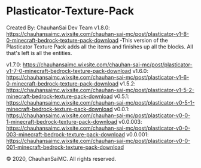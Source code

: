 # Plasticator-Texture-Pack
 Created By: ChauhanSai Dev Team 
 v1.8.0: https://chauhansaimc.wixsite.com/chauhan-sai-mc/post/plasticator-v1-8-0-minecraft-bedrock-texture-pack-download
 -This version of the Plasticator Texture Pack adds all the items and finishes up all the blocks. All that's left is all the entities.
 
 v1.7.0: https://chauhansaimc.wixsite.com/chauhan-sai-mc/post/plasticator-v1-7-0-minecraft-bedrock-texture-pack-download
 v1.6.0: https://chauhansaimc.wixsite.com/chauhan-sai-mc/post/plasticator-v1-6-0-minecraft-bedrock-texture-pack-download
 v1.5.2: https://chauhansaimc.wixsite.com/chauhan-sai-mc/post/plasticator-v1-5-2-minecraft-bedrock-texture-pack-download
 v0.5.1: https://chauhansaimc.wixsite.com/chauhan-sai-mc/post/plasticator-v0-5-1-minecraft-bedrock-texture-pack-download
 v0.0.1: https://chauhansaimc.wixsite.com/chauhan-sai-mc/post/plasticator-v0-0-1-minecraft-bedrock-texture-pack-download
 v0.0.003: https://chauhansaimc.wixsite.com/chauhan-sai-mc/post/plasticator-v0-0-003-minecraft-bedrock-texture-pack-download
 v0.0.001: https://chauhansaimc.wixsite.com/chauhan-sai-mc/post/plasticator-v0-0-001-minecraft-bedrock-texture-pack-download 
 
 © 2020, ChauhanSaiMC. All rights reserved.
